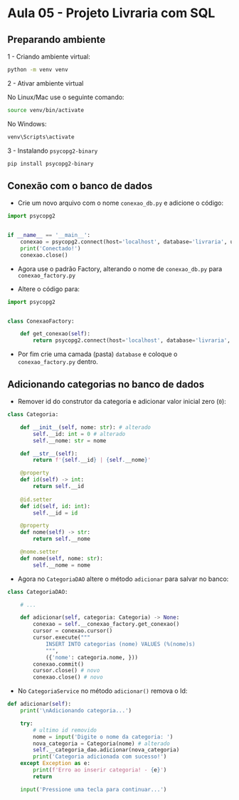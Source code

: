 # Aula 05 - Projeto Livraria com SQL

## Preparando ambiente

1 - Criando ambiente virtual:
```sh
python -m venv venv
```

2 - Ativar ambiente virtual

No Linux/Mac use o seguinte comando:
```sh
source venv/bin/activate
```

No Windows:
```sh
venv\Scripts\activate
```

3 - Instalando `psycopg2-binary`
```sh
pip install psycopg2-binary
```

## Conexão com o banco de dados

- Crie um novo arquivo com o nome `conexao_db.py` e adicione o código:
```python
import psycopg2


if __name__ == '__main__':
    conexao = psycopg2.connect(host='localhost', database='livraria', user='postgres', password='postgres')
    print('Conectado!')
    conexao.close()
```

- Agora use o padrão Factory, alterando o nome de `conexao_db.py` para `conexao_factory.py`

- Altere o código para:
```python
import psycopg2


class ConexaoFactory:

    def get_conexao(self):
        return psycopg2.connect(host='localhost', database='livraria', user='postgres', password='postgres')
```

- Por fim crie uma camada (pasta) `database` e coloque o `conexao_factory.py` dentro.

## Adicionando categorias no banco de dados

- Remover id do construtor da categoria e adicionar valor inicial zero (`0`):
```python
class Categoria:

    def __init__(self, nome: str): # alterado
        self.__id: int = 0 # alterado
        self.__nome: str = nome

    def __str__(self):
        return f'{self.__id} | {self.__nome}'

    @property
    def id(self) -> int:
        return self.__id
    
    @id.setter
    def id(self, id: int):
        self.__id = id

    @property
    def nome(self) -> str:
        return self.__nome

    @nome.setter
    def nome(self, nome: str):
        self.__nome = nome
```

- Agora no `CategoriaDAO` altere o método `adicionar` para salvar no banco:
```python
class CategoriaDAO:

    # ...

    def adicionar(self, categoria: Categoria) -> None:
        conexao = self.__conexao_factory.get_conexao()
        cursor = conexao.cursor()
        cursor.execute("""
            INSERT INTO categorias (nome) VALUES (%(nome)s)
            """, 
            ({'nome': categoria.nome, }))
        conexao.commit()
        cursor.close() # novo
        conexao.close() # novo
```

- No `CategoriaService` no método `adicionar()` remova o Id:
```python
def adicionar(self):
    print('\nAdicionando categoria...')

    try:
        # ultimo id removido
        nome = input('Digite o nome da categoria: ')
        nova_categoria = Categoria(nome) # alterado
        self.__categoria_dao.adicionar(nova_categoria)
        print('Categoria adicionada com sucesso!')
    except Exception as e:
        print(f'Erro ao inserir categoria! - {e}')
        return

    input('Pressione uma tecla para continuar...')
```

